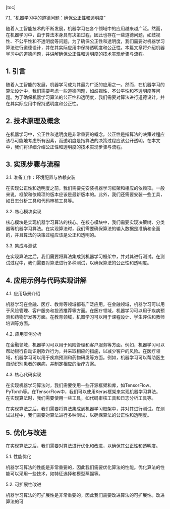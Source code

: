 
[toc]                    
                
                
71. "机器学习中的道德问题：确保公正性和透明度"

随着人工智能技术的不断发展，机器学习在各个领域中的应用越来越广泛。然而，在机器学习中，由于算法本身具有决策过程，因此也存在一些道德问题，如歧视性、不公平性和不透明度等问题。为了确保公正性和透明度，我们需要对机器学习算法进行道德设计，并在其实际应用中保持透明度和公正性。本篇文章将介绍机器学习中的道德问题，并讲解确保公正性和透明度的技术实现步骤与流程。

## 1. 引言

随着人工智能的发展，机器学习成为其最为广泛的应用之一。然而，在机器学习的算法设计中，我们需要考虑一些道德问题，如歧视性、不公平性和不透明度等问题。为了确保机器学习算法的公正性和透明度，我们需要对算法进行道德设计，并在其实际应用中保持透明度和公正性。

## 2. 技术原理及概念

在机器学习中，公正性和透明度是非常重要的概念。公正性是指算法的决策过程应该尽可能地考虑所有因素，而透明度是指算法的决策过程应该公开透明。在本文中，我们将详细介绍公正性和透明度的技术实现步骤与流程。

## 3. 实现步骤与流程

3.1. 准备工作：环境配置与依赖安装

在实现公正性和透明度之前，我们需要先安装机器学习框架和相应的依赖项。一般来说，框架和依赖项的版本应该是最新版本的。此外，我们还需要安装一些工具，如日志分析工具和代码审核工具等。

3.2. 核心模块实现

核心模块是实现机器学习算法的核心。在核心模块中，我们需要实现决策树、分类器等机器学习算法。在实现算法时，我们需要确保算法的输入数据是准确和全面的，并且算法的决策过程应该是公正和透明的。

3.3. 集成与测试

在实现算法之后，我们需要将算法集成到机器学习框架中，并对其进行测试。在测试过程中，我们需要对算法进行多种测试，以确保算法的公正性和透明度。

## 4. 应用示例与代码实现讲解

4.1. 应用场景介绍

机器学习在金融、医疗、教育等领域都有广泛应用。在金融领域，机器学习可以用于风险管理、客户服务和投资推荐等方面。在医疗领域，机器学习可以用于疾病预测和药物研发等方面。在教育领域，机器学习可以用于课程设计、学生评估和教师培训等方面。

4.2. 应用实例分析

在金融领域，机器学习可以用于风险管理和客户服务等方面。例如，机器学习可以帮助银行自动识别欺诈行为，并采取相应的措施，以减少客户的风险。在医疗领域，机器学习可以用于疾病预测和药物研发等方面。例如，机器学习可以帮助医生自动识别患者的疾病，并制定相应的治疗方案。

4.3. 核心代码实现

在实现机器学习算法时，我们需要使用一些开源框架和库，如TensorFlow、PyTorch等。在TensorFlow中，我们可以使用Keras框架来实现机器学习算法。在实现算法时，我们需要使用一些工具，如代码审核工具和日志分析工具等。

在实现算法之后，我们需要将算法集成到机器学习框架中，并对其进行测试。在测试过程中，我们需要对算法进行多种测试，以确保算法的公正性和透明度。

## 5. 优化与改进

在实现算法之后，我们需要对算法进行优化和改进，以确保其公正性和透明度。

5.1. 性能优化

机器学习算法的性能是非常重要的，因此我们需要优化算法的性能。优化算法的性能可以采用一些技术，如特征选择和模型蒸馏等。

5.2. 可扩展性改进

机器学习算法的可扩展性是非常重要的，因此我们需要改进算法的可扩展性。改进算法的可

